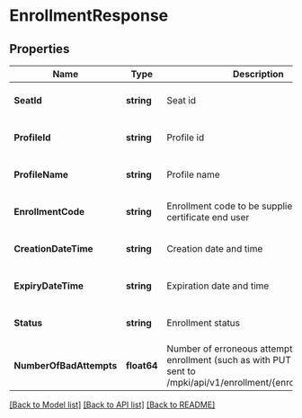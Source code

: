 # EnrollmentResponse

## Properties
Name | Type | Description | Notes
------------ | ------------- | ------------- | -------------
**SeatId** | **string** | Seat id | [optional] [default to null]
**ProfileId** | **string** | Profile id | [optional] [default to null]
**ProfileName** | **string** | Profile name | [optional] [default to null]
**EnrollmentCode** | **string** | Enrollment code to be supplied to the certificate end user | [optional] [default to null]
**CreationDateTime** | **string** | Creation date and time | [optional] [default to null]
**ExpiryDateTime** | **string** | Expiration date and time | [optional] [default to null]
**Status** | **string** | Enrollment status | [optional] [default to null]
**NumberOfBadAttempts** | **float64** | Number of erroneous attempts to complete enrollment (such as with PUT requests sent to /mpki/api/v1/enrollment/{enrollmentCode}) | [optional] [default to null]

[[Back to Model list]](../README.md#documentation-for-models) [[Back to API list]](../README.md#documentation-for-api-endpoints) [[Back to README]](../README.md)

